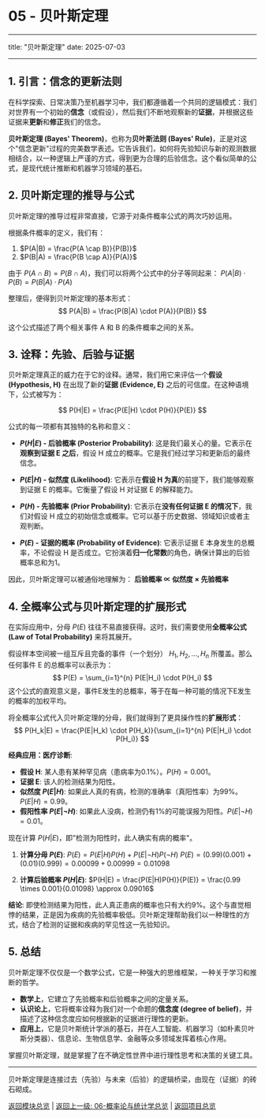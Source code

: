 # 05 - 贝叶斯定理

---

title: "贝叶斯定理"
date: 2025-07-03

---

## 1. 引言：信念的更新法则

在科学探索、日常决策乃至机器学习中，我们都遵循着一个共同的逻辑模式：我们对世界有一个初始的**信念**（或假设），然后我们不断地观察新的**证据**，并根据这些证据来**更新**和**修正**我们的信念。

**贝叶斯定理 (Bayes' Theorem)**，也称为**贝叶斯法则 (Bayes' Rule)**，正是对这个"信念更新"过程的完美数学表述。它告诉我们，如何将先验知识与新的观测数据相结合，以一种逻辑上严谨的方式，得到更为合理的后验信念。这个看似简单的公式，是现代统计推断和机器学习领域的基石。

## 2. 贝叶斯定理的推导与公式

贝叶斯定理的推导过程非常直接，它源于对条件概率公式的两次巧妙运用。

根据条件概率的定义，我们有：

1. $P(A|B) = \frac{P(A \cap B)}{P(B)}$
2. $P(B|A) = \frac{P(B \cap A)}{P(A)}$

由于 $P(A \cap B) = P(B \cap A)$，我们可以将两个公式中的分子等同起来：
$P(A|B) \cdot P(B) = P(B|A) \cdot P(A)$

整理后，便得到贝叶斯定理的基本形式：
$$ P(A|B) = \frac{P(B|A) \cdot P(A)}{P(B)} $$

这个公式描述了两个相关事件 A 和 B 的条件概率之间的关系。

## 3. 诠释：先验、后验与证据

贝叶斯定理真正的威力在于它的诠释。通常，我们用它来评估一个**假设 (Hypothesis, H)** 在出现了新的**证据 (Evidence, E)** 之后的可信度。在这种语境下，公式被写为：

$$ P(H|E) = \frac{P(E|H) \cdot P(H)}{P(E)} $$

公式的每一项都有其独特的名称和意义：

- **$P(H|E)$ - 后验概率 (Posterior Probability)**:
    这是我们最关心的量。它表示在**观察到证据 E 之后**，假设 H 成立的概率。它是我们经过学习和更新后的最终信念。

- **$P(E|H)$ - 似然度 (Likelihood)**:
    它表示在**假设 H 为真**的前提下，我们能够观察到证据 E 的概率。它衡量了假设 H 对证据 E 的解释能力。

- **$P(H)$ - 先验概率 (Prior Probability)**:
    它表示在**没有任何证据 E 的情况下**，我们对假设 H 成立的初始信念或概率。它可以基于历史数据、领域知识或者主观判断。

- **$P(E)$ - 证据的概率 (Probability of Evidence)**:
    它表示证据 E 本身发生的总概率，不论假设 H 是否成立。它扮演着**归一化常数**的角色，确保计算出的后验概率总和为1。

因此，贝叶斯定理可以被通俗地理解为：
**后验概率 ∝ 似然度 × 先验概率**

## 4. 全概率公式与贝叶斯定理的扩展形式

在实际应用中，分母 $P(E)$ 往往不易直接获得。这时，我们需要使用**全概率公式 (Law of Total Probability)** 来将其展开。

假设样本空间被一组互斥且完备的事件（一个划分） $H_1, H_2, \dots, H_n$ 所覆盖。那么任何事件 E 的总概率可以表示为：
$$ P(E) = \sum_{i=1}^{n} P(E|H_i) \cdot P(H_i) $$
这个公式的直观意义是，事件E发生的总概率，等于在每一种可能的情况下E发生的概率的加权平均。

将全概率公式代入贝叶斯定理的分母，我们就得到了更具操作性的**扩展形式**：
$$ P(H_k|E) = \frac{P(E|H_k) \cdot P(H_k)}{\sum_{i=1}^{n} P(E|H_i) \cdot P(H_i)} $$

**经典应用：医疗诊断**:

- **假设 H**: 某人患有某种罕见病（患病率为0.1%）。$P(H) = 0.001$。
- **证据 E**: 该人的检测结果为阳性。
- **似然度 $P(E|H)$**: 如果此人真的有病，检测的准确率（真阳性率）为99%。$P(E|H) = 0.99$。
- **假阳性率 $P(E|\neg H)$**: 如果此人没病，检测仍有1%的可能误报为阳性。$P(E|\neg H) = 0.01$。

现在计算 $P(H|E)$，即"检测为阳性时，此人确实有病的概率"。

1. **计算分母 $P(E)$**:
    $P(E) = P(E|H)P(H) + P(E|\neg H)P(\neg H)$
    $P(E) = (0.99)(0.001) + (0.01)(0.999) = 0.00099 + 0.00999 = 0.01098$

2. **计算后验概率 $P(H|E)$**:
    $P(H|E) = \frac{P(E|H)P(H)}{P(E)} = \frac{0.99 \times 0.001}{0.01098} \approx 0.09016$

**结论**: 即使检测结果为阳性，此人真正患病的概率也只有大约9%。这个与直觉相悖的结果，正是因为疾病的先验概率极低。贝叶斯定理帮助我们以一种理性的方式，结合了检测的证据和疾病的罕见性这一先验知识。

## 5. 总结

贝叶斯定理不仅仅是一个数学公式，它是一种强大的思维框架，一种关于学习和推断的哲学。

- **数学上**，它建立了先验概率和后验概率之间的定量关系。
- **认识论上**，它将概率诠释为我们对一个命题的**信念度 (degree of belief)**，并描述了这种信念度应如何根据新的证据进行理性的更新。
- **应用上**，它是贝叶斯统计学派的基石，并在人工智能、机器学习（如朴素贝叶斯分类器）、信息论、生物信息学、金融等众多领域发挥着核心作用。

掌握贝叶斯定理，就是掌握了在不确定性世界中进行理性思考和决策的关键工具。

---
贝叶斯定理是连接过去（先验）与未来（后验）的逻辑桥梁，由现在（证据）的砖石砌成。

[返回模块总览](./00-模块总览.md) | [返回上一级: 06-概率论与统计学总览](../00-06-概率论与统计学总览.md) | [返回项目总览](../../09-项目总览/00-项目总览.md)
